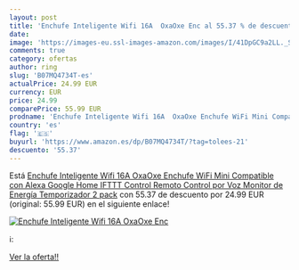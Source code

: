 ```yaml
---
layout: post
title: 'Enchufe Inteligente Wifi 16A  OxaOxe Enc al 55.37 % de descuento'
date: 
image: 'https://images-eu.ssl-images-amazon.com/images/I/41DpGC9a2LL._SL200_.jpg'
comments: true
category: ofertas
author: ring
slug: 'B07MQ4734T-es'
actualPrice: 24.99 EUR
currency: EUR
price: 24.99
comparePrice: 55.99 EUR
prodname: 'Enchufe Inteligente Wifi 16A  OxaOxe Enchufe WiFi Mini Compatible con Alexa Google Home IFTTT  Control Remoto  Control por Voz  Monitor de Energía  Temporizador  2 pack'
country: 'es'
flag: '🇪🇸'
buyurl: 'https://www.amazon.es/dp/B07MQ4734T/?tag=tolees-21'
descuento: '55.37'
---
```


Está [Enchufe Inteligente Wifi 16A  OxaOxe Enchufe WiFi Mini Compatible con Alexa Google Home IFTTT  Control Remoto  Control por Voz  Monitor de Energía  Temporizador  2 pack](https://www.amazon.es/dp/B07MQ4734T/?tag=tolees-21) con 55.37 de descuento por 24.99 EUR (original: 55.99 EUR) en el siguiente enlace!

[![Enchufe Inteligente Wifi 16A  OxaOxe Enc](https://images-eu.ssl-images-amazon.com/images/I/41DpGC9a2LL._SL200_.jpg)](https://www.amazon.es/dp/B07MQ4734T/?tag=tolees-21)

ℹ️:


[Ver la oferta!!](https://www.amazon.es/dp/B07MQ4734T/?tag=tolees-21)
